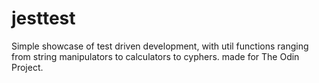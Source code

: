 # jesttest

Simple showcase of test driven development, with util functions ranging from string manipulators to calculators to cyphers. made for The Odin Project.
